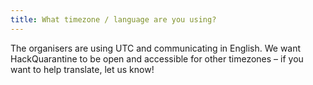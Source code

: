 ```yaml
---
title: What timezone / language are you using?
---
```

The organisers are using UTC and communicating in English. We want HackQuarantine to be open and accessible for other timezones – if you want to help translate, let us know!
